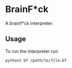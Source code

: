 # BrainF\*ck
A brainf\*ck interpreter.

## Usage
To run the interpreter run

    python2 bf /path/to/file.bf

